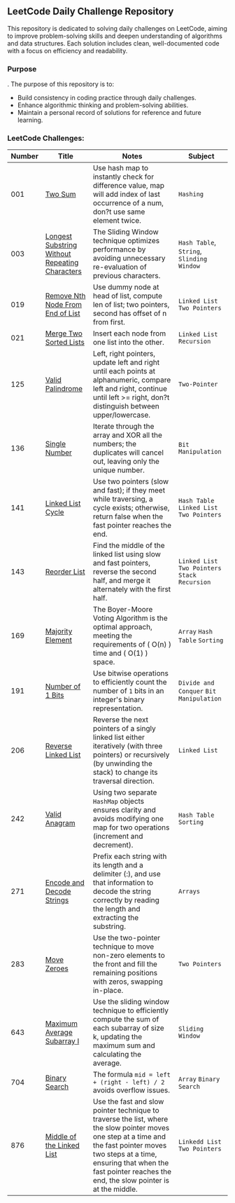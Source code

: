 ## LeetCode Daily Challenge Repository

This repository is dedicated to solving daily challenges on LeetCode, aiming to improve problem-solving skills and
deepen understanding of algorithms and data structures. Each solution includes clean, well-documented code with a focus
on efficiency and readability.

### Purpose

.
The purpose of this repository is to:

- Build consistency in coding practice through daily challenges.
- Enhance algorithmic thinking and problem-solving abilities.
- Maintain a personal record of solutions for reference and future learning.

### LeetCode Challenges:

| Number | Title                                                                                                                          | Notes                                                                                                                                                                                                                                                 | Subject                                          |
|--------|--------------------------------------------------------------------------------------------------------------------------------|-------------------------------------------------------------------------------------------------------------------------------------------------------------------------------------------------------------------------------------------------------|--------------------------------------------------|
| 001    | [Two Sum](https://leetcode.com/problems/two-sum/)                                                                              | Use hash map to instantly check for difference value, map will add index of last occurrence of a num, don?t use same element twice.                                                                                                                   | `Hashing`                                        |
| 003    | [Longest Substring Without Repeating Characters](https://leetcode.com/problems/longest-substring-without-repeating-characters) | The Sliding Window technique optimizes performance by avoiding unnecessary re-evaluation of previous characters.                                                                                                                                      | `Hash Table`,  `String`,  `Slinding Window`      |
| 019    | [Remove Nth Node From End of List](https://leetcode.com/problems/remove-nth-node-from-end-of-list/description/)                | Use dummy node at head of list, compute len of list; two pointers, second has offset of n from first.                                                                                                                                                 | `Linked List` `Two Pointers`                     |
| 021    | [Merge Two Sorted Lists](https://leee-two-sorted-lists/description/)                                                           | Insert each node from one list into the other.                                                                                                                                                                                                        | `Linked List` `Recursion`                        |
| 125    | [Valid Palindrome](https://leetcode.com/problems/valid-palindrome/)                                                            | Left, right pointers, update left and right until each points at alphanumeric, compare left and right, continue until left >= right, don?t distinguish between upper/lowercase.                                                                       | `Two-Pointer`                                    |
| 136    | [Single Number](https://leetcode.com/problems/single-number/description/)                                                      | Iterate through the array and XOR all the numbers; the duplicates will cancel out, leaving only the unique number.                                                                                                                                    | `Bit Manipulation`                               |
| 141    | [Linked List Cycle](https://leetcode.com/problems/linked-list-cycle/)                                                          | Use two pointers (slow and fast); if they meet while traversing, a cycle exists; otherwise, return false when the fast pointer reaches the end.                                                                                                       | `Hash Table` `Linked List` `Two Pointers`        |
| 143    | [Reorder List](https://leetcode.com/problems/reorder-list/)                                                                    | Find the middle of the linked list using slow and fast pointers, reverse the second half, and merge it alternately with the first half.                                                                                                               | `Linked List` `Two Pointers` `Stack` `Recursion` |
| 169    | [Majority Element](https://leetcode.com/problems/majority-element/)                                                            | The Boyer-Moore Voting Algorithm is the optimal approach, meeting the requirements of \( O(n) \) time and \( O(1) \) space.                                                                                                                           | `Array` `Hash Table` `Sorting`                   |
| 191    | [Number of 1 Bits](https://leetcode.com/problems/number-of-1-bits/description/)                                                | Use bitwise operations to efficiently count the number of `1` bits in an integer's binary representation.                                                                                                                                             | `Divide and Conquer` `Bit Manipulation`          |
| 206    | [Reverse Linked List](https://leetcode.com/problems/reverse-linked-list/description/)                                          | Reverse the next pointers of a singly linked list either iteratively (with three pointers) or recursively (by unwinding the stack) to change its traversal direction.                                                                                 | `Linked List`                                    |
| 242    | [Valid Anagram](https://leetcode.com/problems/valid-anagram/)                                                                  | Using two separate `HashMap` objects ensures clarity and avoids modifying one map for two operations (increment and decrement).                                                                                                                       | `Hash Table` `Sorting`                           |
| 271    | [Encode and Decode Strings](https://leetcode.com/problems/encode-and-decode-strings/description/)                              | Prefix each string with its length and a delimiter (:), and use that information to decode the string correctly by reading the length and extracting the substring.                                                                                   | `Arrays`                                         |
| 283    | [Move Zeroes](https://leetcode.com/problems/move-zeroes/)                                                                      | Use the two-pointer technique to move non-zero elements to the front and fill the remaining positions with zeros, swapping in-place.                                                                                                                  | `Two Pointers`                                   |
| 643    | [Maximum Average Subarray I](https://leetcode.com/problems/maximum-average-subarray-i/)                                        | Use the sliding window technique to efficiently compute the sum of each subarray of size k, updating the maximum sum and calculating the average.                                                                                                     | `Sliding Window`                                 |
| 704    | [Binary Search](https://leetcode.com/problems/binary-search/)                                                                  | The formula `mid = left + (right - left) / 2` avoids overflow issues.                                                                                                                                                                                 | `Array` `Binary Search`                          |
| 876    | [Middle of the Linked List](https://leetcode.com/problems/middle-of-the-linked-list/)                                          | Use the fast and slow pointer technique to traverse the list, where the slow pointer moves one step at a time and the fast pointer moves two steps at a time, ensuring that when the fast pointer reaches the end, the slow pointer is at the middle. | `Linkedd List` `Two Pointers`                    |
